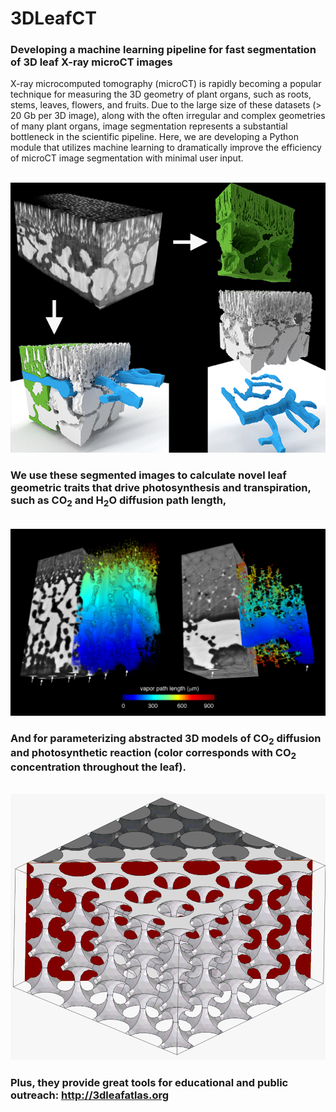 # 3DLeafCT
### Developing a machine learning pipeline for fast segmentation of 3D leaf X-ray microCT images

X-ray microcomputed tomography (microCT) is rapidly becoming a popular technique for measuring the 3D geometry of plant organs, such as roots, stems, leaves, flowers, and fruits. Due to the large size of these datasets (> 20 Gb per 3D image), along with the often irregular and complex geometries of many plant organs, image segmentation represents a substantial bottleneck in the scientific pipeline. Here, we are developing a Python module that utilizes machine learning to dramatically improve the efficiency of microCT image segmentation with minimal user input.

<br> ![Alt text](imgs_readme/Nymphaea_Peelback_Panel.jpg?raw=true "Nymphaea Peelback Panel") <br>

### We use these segmented images to calculate novel leaf geometric traits that drive photosynthesis and transpiration, such as CO<sub>2</sub> and H<sub>2</sub>O diffusion path length,

<br> ![Alt text](imgs_readme/3DRendering_Tortuosity.jpg?raw=true "3D Rendering Tortuosity") <br>

### And for parameterizing abstracted 3D models of CO<sub>2</sub> diffusion and photosynthetic reaction (color corresponds with CO<sub>2</sub> concentration throughout the leaf).<br>

<br> ![Alt text](imgs_readme/CO2_Simulation.gif?raw=true "CO2 Simulation") <br>

### Plus, they provide great tools for educational and public outreach: http://3dleafatlas.org
